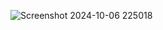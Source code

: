 
![Screenshot 2024-10-06 225018](https://github.com/user-attachments/assets/4b5f52f7-649b-4643-ab13-015f88f0c2f1)
